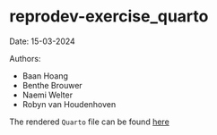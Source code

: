 # reprodev-exercise_quarto
Date: 15-03-2024

Authors: 
- Baan Hoang
- Benthe Brouwer
- Naemi Welter
- Robyn van Houdenhoven

 
The rendered `Quarto` file can be found [here](/doc/reprodev-exercise_quarto.html)
